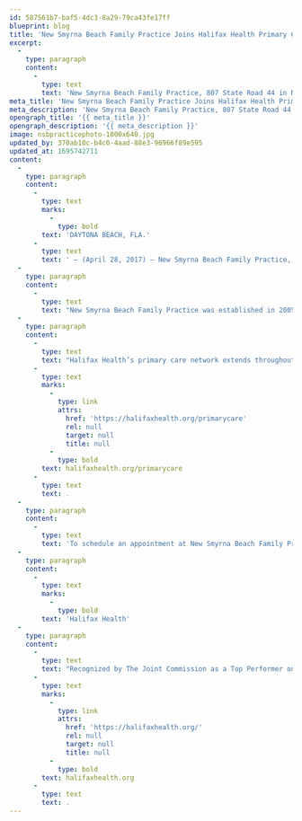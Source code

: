 ```yaml
---
id: 587561b7-baf5-4dc3-8a29-79ca43fe17ff
blueprint: blog
title: 'New Smyrna Beach Family Practice Joins Halifax Health Primary Care Network'
excerpt:
  -
    type: paragraph
    content:
      -
        type: text
        text: 'New Smyrna Beach Family Practice, 807 State Road 44 in New Smyrna Beach, is now a Halifax Health – Primary Care network provider, offering patients seamless access to the specialists within the Halifax Health network of healthcare providers.'
meta_title: 'New Smyrna Beach Family Practice Joins Halifax Health Primary Care Network'
meta_description: 'New Smyrna Beach Family Practice, 807 State Road 44 in New Smyrna Beach, is now a Halifax Health – Primary Care network provider.'
opengraph_title: '{{ meta_title }}'
opengraph_description: '{{ meta_description }}'
image: nsbpracticephoto-1000x640.jpg
updated_by: 370ab10c-b4c0-4aad-88e3-96966f89e595
updated_at: 1695742711
content:
  -
    type: paragraph
    content:
      -
        type: text
        marks:
          -
            type: bold
        text: 'DAYTONA BEACH, FLA.'
      -
        type: text
        text: ' – (April 28, 2017) – New Smyrna Beach Family Practice, 807 State Road 44 in New Smyrna Beach, is now a Halifax Health – Primary Care network provider, offering patients seamless access to the specialists within the Halifax Health network of healthcare providers.'
  -
    type: paragraph
    content:
      -
        type: text
        text: "New Smyrna Beach Family Practice was established in 2005 by Gregory Samano, DO, a graduate of Villanova University and the Philadelphia College of Osteopathic Medicine.\_ His team of certified physician assistants include Matt Baker, Laura Ballew and Amy Freeman."
  -
    type: paragraph
    content:
      -
        type: text
        text: "Halifax Health’s primary care network extends throughout Volusia County, with offices also in Port Orange, Daytona Beach, Ormond Beach and Deltona.\_ For more information about Halifax Health – Primary Care, visit "
      -
        type: text
        marks:
          -
            type: link
            attrs:
              href: 'https://halifaxhealth.org/primarycare'
              rel: null
              target: null
              title: null
          -
            type: bold
        text: halifaxhealth.org/primarycare
      -
        type: text
        text: .
  -
    type: paragraph
    content:
      -
        type: text
        text: 'To schedule an appointment at New Smyrna Beach Family Practice, call 386.428.5554.'
  -
    type: paragraph
    content:
      -
        type: text
        marks:
          -
            type: bold
        text: 'Halifax Health'
  -
    type: paragraph
    content:
      -
        type: text
        text: "Recognized by The Joint Commission as a Top Performer on Key Quality Measures, Halifax Health serves Volusia and Flagler counties, providing a continuum of healthcare services through a network of organizations including a tertiary hospital, community hospital, freestanding emergency department, an urgent care, psychiatric services, a cancer treatment center with four outreach locations, the area’s largest hospice, a center for inpatient rehabilitation, primary care walk-in clinics, a walk-in clinic specializing in women’s health, two community clinics, three children’s medical practices, a home healthcare agency, and an exclusive provider organization.\_ Halifax Health offers the area’s only Level II Trauma Center, Comprehensive Stroke Center, Pediatric Intensive Care Unit, Pediatric Emergency Department, Child and Adolescent Behavioral Services, complete Neurosurgical Services, OB Emergency Department and Level II Neonatal Intensive Care Unit that cares for babies born as early as 28 weeks.\_ For more information, visit "
      -
        type: text
        marks:
          -
            type: link
            attrs:
              href: 'https://halifaxhealth.org/'
              rel: null
              target: null
              title: null
          -
            type: bold
        text: halifaxhealth.org
      -
        type: text
        text: .
---
```

